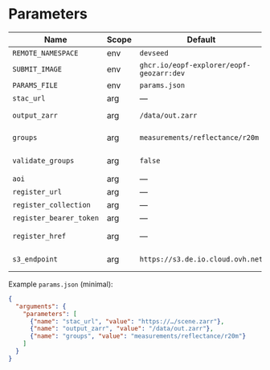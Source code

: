 # Parameters

| Name                    | Scope | Default                                  | Note |
|-------------------------|-------|------------------------------------------|------|
| `REMOTE_NAMESPACE`      | env   | `devseed`                                | Namespace |
| `SUBMIT_IMAGE`          | env   | `ghcr.io/eopf-explorer/eopf-geozarr:dev` | Image |
| `PARAMS_FILE`           | env   | `params.json`                            | Args file |
| `stac_url`              | arg   | —                                        | Input STAC/Zarr |
| `output_zarr`           | arg   | `/data/out.zarr`                         | PVC or `s3://bucket/key` |
| `groups`                | arg   | `measurements/reflectance/r20m`          | Comma/space list |
| `validate_groups`       | arg   | `false`                                  | Fail on missing groups |
| `aoi`                   | arg   | —                                        | Optional |
| `register_url`          | arg   | —                                        | STAC base URL |
| `register_collection`   | arg   | —                                        | Collection ID |
| `register_bearer_token` | arg   | —                                        | Bearer token |
| `register_href`         | arg   | —                                        | Asset href override |
| `s3_endpoint`           | arg   | `https://s3.de.io.cloud.ovh.net`         | S3-compatible endpoint |

Example `params.json` (minimal):

```json
{
  "arguments": {
    "parameters": [
      {"name": "stac_url", "value": "https://…/scene.zarr"},
      {"name": "output_zarr", "value": "/data/out.zarr"},
      {"name": "groups", "value": "measurements/reflectance/r20m"}
    ]
  }
}
```

